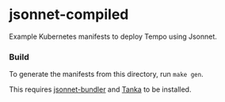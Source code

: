 # jsonnet-compiled

Example Kubernetes manifests to deploy Tempo using Jsonnet.

### Build

To generate the manifests from this directory, run `make gen`.

This requires [jsonnet-bundler](https://github.com/jsonnet-bundler/jsonnet-bundler) and [Tanka](https://tanka.dev/) to be installed.
